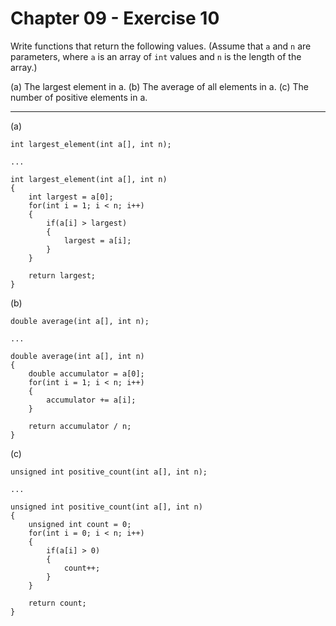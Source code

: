 # Chapter 09 - Exercise 10

Write functions that return the following values. (Assume that `a` and `n` are parameters, where `a` is an array of `int` values and `n` is the length of the array.)

(a) The largest element in a.
(b) The average of all elements in a.
(c) The number of positive elements in a.

---

(a)
```
int largest_element(int a[], int n);

...

int largest_element(int a[], int n)
{
    int largest = a[0];
    for(int i = 1; i < n; i++)
    {
        if(a[i] > largest)
        {
            largest = a[i];
        }
    }

    return largest;
}
```

(b)
```
double average(int a[], int n);

...

double average(int a[], int n)
{
    double accumulator = a[0];
    for(int i = 1; i < n; i++)
    {
        accumulator += a[i];
    }
    
    return accumulator / n;
}
```

(c)
```
unsigned int positive_count(int a[], int n);

...

unsigned int positive_count(int a[], int n)
{
    unsigned int count = 0;
    for(int i = 0; i < n; i++)
    {
        if(a[i] > 0)
        {
            count++;
        }
    }

    return count;
}
```
